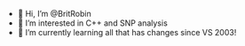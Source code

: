 - 👋 Hi, I’m @BritRobin
- 👀 I’m interested in C++ and SNP analysis
- 🌱 I’m currently learning all that has changes since VS 2003!


<!---
BritRobin/BritRobin is a ✨ special ✨ repository because its `README.md` (this file) appears on your GitHub profile.
You can click the Preview link to take a look at your changes.
--->
